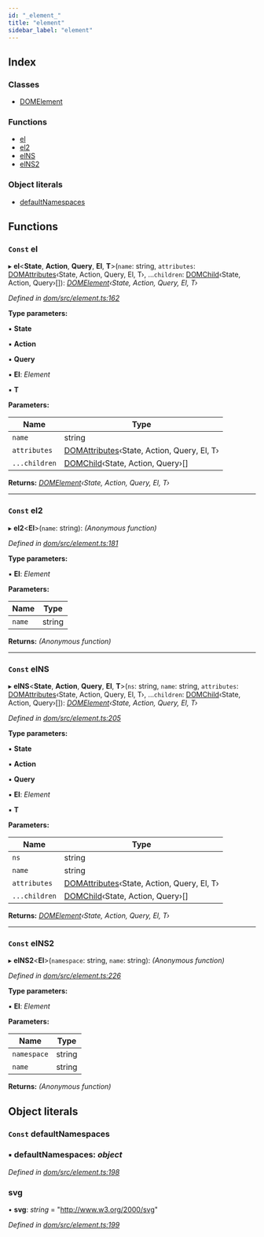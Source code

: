 ```yaml
---
id: "_element_"
title: "element"
sidebar_label: "element"
---
```


## Index

### Classes

* [DOMElement](../classes/_element_.domelement.md)

### Functions

* [el](_element_.md#const-el)
* [el2](_element_.md#const-el2)
* [elNS](_element_.md#const-elns)
* [elNS2](_element_.md#const-elns2)

### Object literals

* [defaultNamespaces](_element_.md#const-defaultnamespaces)

## Functions

### `Const` el

▸ **el**<**State**, **Action**, **Query**, **El**, **T**>(`name`: string, `attributes`: [DOMAttributes](../interfaces/_value_.domattributes.md)‹State, Action, Query, El, T›, ...`children`: [DOMChild](_template_.md#domchild)‹State, Action, Query›[]): *[DOMElement](../classes/_element_.domelement.md)‹State, Action, Query, El, T›*

*Defined in [dom/src/element.ts:162](https://github.com/fponticelli/tempo/blob/master/dom/src/element.ts#L162)*

**Type parameters:**

▪ **State**

▪ **Action**

▪ **Query**

▪ **El**: *Element*

▪ **T**

**Parameters:**

Name | Type |
------ | ------ |
`name` | string |
`attributes` | [DOMAttributes](../interfaces/_value_.domattributes.md)‹State, Action, Query, El, T› |
`...children` | [DOMChild](_template_.md#domchild)‹State, Action, Query›[] |

**Returns:** *[DOMElement](../classes/_element_.domelement.md)‹State, Action, Query, El, T›*

___

### `Const` el2

▸ **el2**<**El**>(`name`: string): *(Anonymous function)*

*Defined in [dom/src/element.ts:181](https://github.com/fponticelli/tempo/blob/master/dom/src/element.ts#L181)*

**Type parameters:**

▪ **El**: *Element*

**Parameters:**

Name | Type |
------ | ------ |
`name` | string |

**Returns:** *(Anonymous function)*

___

### `Const` elNS

▸ **elNS**<**State**, **Action**, **Query**, **El**, **T**>(`ns`: string, `name`: string, `attributes`: [DOMAttributes](../interfaces/_value_.domattributes.md)‹State, Action, Query, El, T›, ...`children`: [DOMChild](_template_.md#domchild)‹State, Action, Query›[]): *[DOMElement](../classes/_element_.domelement.md)‹State, Action, Query, El, T›*

*Defined in [dom/src/element.ts:205](https://github.com/fponticelli/tempo/blob/master/dom/src/element.ts#L205)*

**Type parameters:**

▪ **State**

▪ **Action**

▪ **Query**

▪ **El**: *Element*

▪ **T**

**Parameters:**

Name | Type |
------ | ------ |
`ns` | string |
`name` | string |
`attributes` | [DOMAttributes](../interfaces/_value_.domattributes.md)‹State, Action, Query, El, T› |
`...children` | [DOMChild](_template_.md#domchild)‹State, Action, Query›[] |

**Returns:** *[DOMElement](../classes/_element_.domelement.md)‹State, Action, Query, El, T›*

___

### `Const` elNS2

▸ **elNS2**<**El**>(`namespace`: string, `name`: string): *(Anonymous function)*

*Defined in [dom/src/element.ts:226](https://github.com/fponticelli/tempo/blob/master/dom/src/element.ts#L226)*

**Type parameters:**

▪ **El**: *Element*

**Parameters:**

Name | Type |
------ | ------ |
`namespace` | string |
`name` | string |

**Returns:** *(Anonymous function)*

## Object literals

### `Const` defaultNamespaces

### ▪ **defaultNamespaces**: *object*

*Defined in [dom/src/element.ts:198](https://github.com/fponticelli/tempo/blob/master/dom/src/element.ts#L198)*

###  svg

• **svg**: *string* = "http://www.w3.org/2000/svg"

*Defined in [dom/src/element.ts:199](https://github.com/fponticelli/tempo/blob/master/dom/src/element.ts#L199)*
